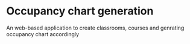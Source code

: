 # Occupancy chart generation
 An web-based application to create classrooms, courses and genrating occupancy chart accordingly 
